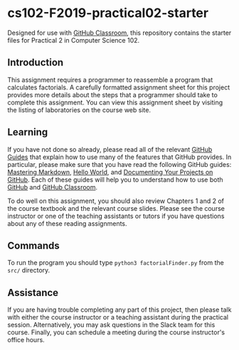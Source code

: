 
# cs102-F2019-practical02-starter

Designed for use with [GitHub Classroom](https://classroom.github.com/), this repository contains the starter files for Practical 2 in Computer Science 102.

## Introduction

This assignment requires a programmer to reassemble a program that calculates factorials. A carefully formatted assignment sheet for this project provides more details about the steps that a programmer should take to complete this assignment. You can view this assignment sheet by visiting the listing of laboratories on the course web site.

## Learning

If you have not done so already, please read all of the relevant [GitHub Guides](https://guides.github.com/) that explain how to use many of the features that GitHub provides. In particular, please make sure that you have read the following GitHub guides: [Mastering Markdown](https://guides.github.com/features/mastering-markdown/), [Hello World](https://guides.github.com/activities/hello-world/), and [Documenting Your Projects on GitHub](https://guides.github.com/features/wikis/). Each of these guides will help you to understand how to use both [GitHub](http://github.com) and [GitHub Classroom](https://classroom.github.com/).

To do well on this assignment, you should also review Chapters 1 and 2 of the course textbook and the relevant course slides. Please see the course instructor or one of the teaching assistants or tutors if you have questions about any of these reading assignments.

## Commands

To run the program you should type `python3 factorialFinder.py` from the `src/` directory.


## Assistance

If you are having trouble completing any part of this project, then please talk with either the course instructor or a teaching assistant during the practical session. Alternatively, you may ask questions in the Slack team for this course. Finally, you can schedule a meeting during the course instructor's office hours.
